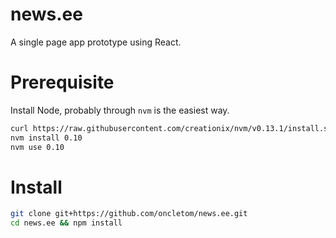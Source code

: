 # news.ee

A single page app prototype using React.

# Prerequisite

Install Node, probably through `nvm` is the easiest way.

```bash
curl https://raw.githubusercontent.com/creationix/nvm/v0.13.1/install.sh | bash
nvm install 0.10
nvm use 0.10
```

# Install

```bash
git clone git+https://github.com/oncletom/news.ee.git
cd news.ee && npm install
```